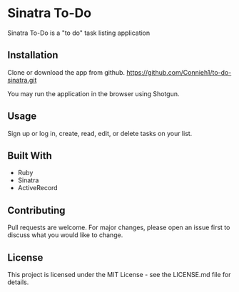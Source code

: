 
# Sinatra To-Do

Sinatra To-Do is a "to do" task listing application

## Installation
Clone or download the app from github.
https://github.com/Connieh1/to-do-sinatra.git

You may run the application in the browser using Shotgun.


## Usage

Sign up or log in, create, read, edit, or delete tasks on your list.

## Built With

* Ruby
* Sinatra
* ActiveRecord


## Contributing
Pull requests are welcome. For major changes, please open an issue first to discuss what you would like to change.

## License
This project is licensed under the MIT License - see the LICENSE.md file for details.
